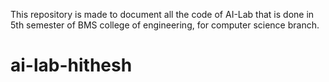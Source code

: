 This repository is made to document all the code of AI-Lab that is done in 5th semester of BMS college of engineering, for computer science  branch.
# ai-lab-hithesh
